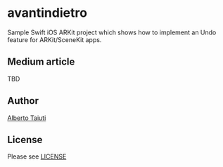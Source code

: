# avantindietro

Sample Swift iOS ARKit project which shows how to implement an Undo feature for
ARKit/SceneKit apps.

## Medium article

TBD

## Author

[Alberto Taiuti](https://albertotaiuti.com)

## License

Please see [LICENSE](./LICENSE)
